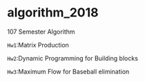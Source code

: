 # algorithm_2018
107 Semester Algorithm

`Hw1`:Matrix Production

`Hw2`:Dynamic Programming for Building blocks

`Hw3`:Maximum Flow for Baseball elimination
